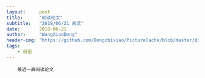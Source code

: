 ```yaml
---
layout:     post
title:      "阅读论文"
subtitle:   "2018/06/21 阅读"
date:       2018-06-21
author:     "WangXiaoDong"
header-img: "https://github.com/Dongzhixiao/PictureCache/blob/master/diaryPic/20180621.jpg?raw=true"
tags:
    - 日记
---
```



```
    最近一直阅读论文
```





